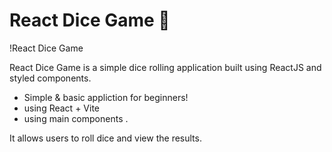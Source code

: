 #  React Dice Game 🎲

!React Dice Game

React Dice Game is a simple dice rolling application built using ReactJS and styled components.
- Simple & basic appliction for beginners!
-  using React + Vite
-  using main components .

It allows users to roll dice and view the results.

